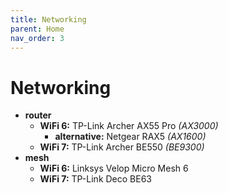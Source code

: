 ```yaml
---
title: Networking
parent: Home
nav_order: 3
---
```

# Networking

- **router** 
	- **WiFi 6:**  TP-Link Archer AX55 Pro *(AX3000)*
		- **alternative:** Netgear RAX5 *(AX1600)*
	- **WiFi 7:** TP-Link Archer BE550 *(BE9300)*
- **mesh**
	- **WiFi 6:** Linksys Velop Micro Mesh 6
	- **WiFi 7:** TP-Link Deco BE63
